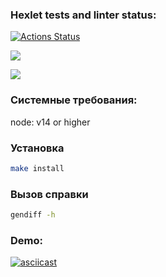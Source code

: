 ### Hexlet tests and linter status:
[![Actions Status](https://github.com/SeriousCat96/frontend-project-46/workflows/hexlet-check/badge.svg)](https://github.com/SeriousCat96/frontend-project-46/actions)

<a href="https://codeclimate.com/github/SeriousCat96/frontend-project-46/maintainability"><img src="https://api.codeclimate.com/v1/badges/1274b2bd7e3ead75d30c/maintainability" /></a>

<a href="https://codeclimate.com/github/SeriousCat96/frontend-project-46/test_coverage"><img src="https://api.codeclimate.com/v1/badges/1274b2bd7e3ead75d30c/test_coverage" /></a>

### Системные требования:

node: v14 or higher

### Установка

```sh
make install
```

### Вызов справки

```sh
gendiff -h
```

### Demo:

[![asciicast](https://asciinema.org/a/587158.svg)](https://asciinema.org/a/587158)